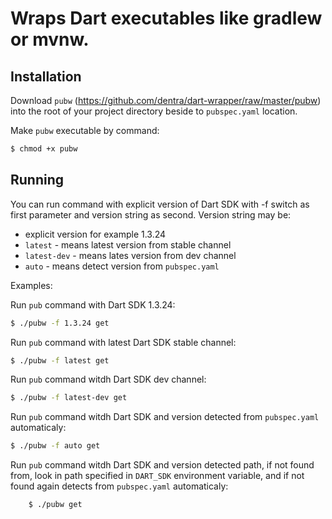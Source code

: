# Wraps Dart executables like gradlew or mvnw.

## Installation
Download `pubw` (https://github.com/dentra/dart-wrapper/raw/master/pubw) into the root of your project directory beside to `pubspec.yaml` location.

Make `pubw` executable by command:
```bash
$ chmod +x pubw
```

## Running
You can run command with explicit version of Dart SDK with -f switch as first parameter and version string as second. Version string may be:
 * explicit version for example 1.3.24 
 * `latest` - means latest version from stable channel 
 * `latest-dev` - means lates version from dev channel
 * `auto` - means detect version from `pubspec.yaml`
 
Examples:

Run `pub` command with Dart SDK 1.3.24:
```bash
$ ./pubw -f 1.3.24 get
```

Run `pub` command with latest Dart SDK stable channel:
```bash
$ ./pubw -f latest get
```

Run `pub` command witdh Dart SDK dev channel:
```bash
$ ./pubw -f latest-dev get
```

Run `pub` command witdh Dart SDK and version detected from `pubspec.yaml` automaticaly:
```bash
$ ./pubw -f auto get
```

Run `pub` command witdh Dart SDK and version detected path, if not found from, look in path 
specified in `DART_SDK` environment variable, and if not found again detects from `pubspec.yaml` automaticaly:
```bash
    $ ./pubw get
```
